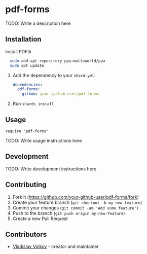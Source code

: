 # pdf-forms

TODO: Write a description here

## Installation

Install PDFtk

```bash
  sudo add-apt-repository ppa:malteworld/ppa
  sudo apt update
```

1. Add the dependency to your `shard.yml`:

   ```yaml
   dependencies:
     pdf-forms:
       github: your-github-user/pdf-forms
   ```

2. Run `shards install`

## Usage

```crystal
require "pdf-forms"
```

TODO: Write usage instructions here

## Development

TODO: Write development instructions here

## Contributing

1. Fork it (<https://github.com/your-github-user/pdf-forms/fork>)
2. Create your feature branch (`git checkout -b my-new-feature`)
3. Commit your changes (`git commit -am 'Add some feature'`)
4. Push to the branch (`git push origin my-new-feature`)
5. Create a new Pull Request

## Contributors

- [Vladislav Volkov](https://github.com/unrooty) - creator and maintainer
